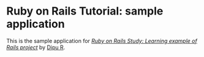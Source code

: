 # Ruby on Rails Tutorial: sample application

This is the sample application for
[*Ruby on Rails Study: Learning example of Rails project*](http://sparksupport.com/)
by [Dipu R](http://sparksupport.com.com/).
